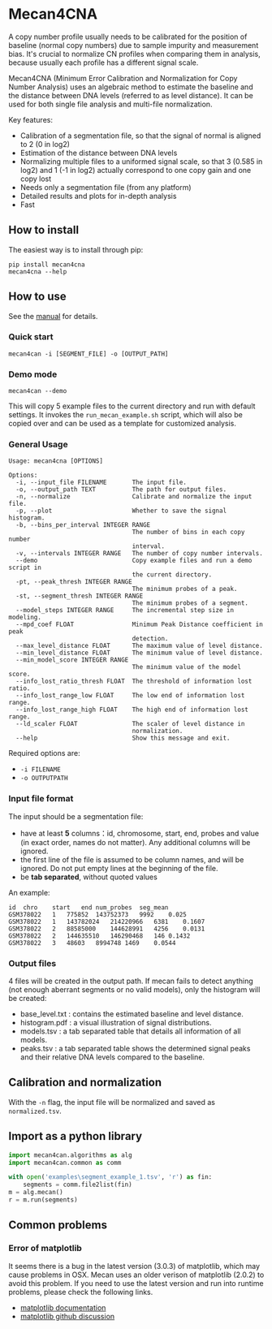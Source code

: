 # Mecan4CNA 
A copy number profile usually needs to be calibrated for the position of baseline (normal copy numbers) due to sample impurity and measurement bias. It's crucial to normalize CN profiles when comparing them in analysis, because usually each profile has a different signal scale.

Mecan4CNA (Minimum Error Calibration and Normalization for Copy Number Analysis) uses an algebraic method to estimate the baseline and the distance between DNA levels (referred to as level distance). It can be used for both single file analysis and multi-file normalization.
 
Key features:

- Calibration of a segmentation file, so that the signal of normal is aligned to 2 (0 in log2)
- Estimation of the distance between DNA levels
- Normalizing multiple files to a uniformed signal scale, so that 3 (0.585 in log2) and 1 (-1 in log2) actually correspond to one copy gain and one copy lost
- Needs only a segmentation file (from any platform)
- Detailed results and plots for in-depth analysis
- Fast


## How to install
The easiest way is to install through pip:

```
pip install mecan4cna
mecan4cna --help
```

## How to use
See the [manual](https://github.com/baudisgroup/mecan4cna/blob/master/manual.md) for details.

### Quick start

```
mecan4can -i [SEGMENT_FILE] -o [OUTPUT_PATH]
```

### Demo mode

```
mecan4can --demo
```

This will copy 5 example files to the current directory and run with default settings. It invokes the ```run_mecan_example.sh``` script, which will also be copied over and can be used as a template for customized analysis.

### General Usage
```
Usage: mecan4cna [OPTIONS]

Options:
  -i, --input_file FILENAME       The input file.
  -o, --output_path TEXT          The path for output files.
  -n, --normalize                 Calibrate and normalize the input file.
  -p, --plot                      Whether to save the signal histogram.
  -b, --bins_per_interval INTEGER RANGE
                                  The number of bins in each copy number
                                  interval.
  -v, --intervals INTEGER RANGE   The number of copy number intervals.
  --demo                          Copy example files and run a demo script in
                                  the current directory.
  -pt, --peak_thresh INTEGER RANGE
                                  The minimum probes of a peak.
  -st, --segment_thresh INTEGER RANGE
                                  The minimum probes of a segment.
  --model_steps INTEGER RANGE     The incremental step size in modeling.
  --mpd_coef FLOAT                Minimum Peak Distance coefficient in peak
                                  detection.
  --max_level_distance FLOAT      The maximum value of level distance.
  --min_level_distance FLOAT      The minimum value of level distance.
  --min_model_score INTEGER RANGE
                                  The minimum value of the model score.
  --info_lost_ratio_thresh FLOAT  The threshold of information lost ratio.
  --info_lost_range_low FLOAT     The low end of information lost range.
  --info_lost_range_high FLOAT    The high end of information lost range.
  --ld_scaler FLOAT               The scaler of level distance in
                                  normalization.
  --help                          Show this message and exit.
```

Required options are:

- ```-i FILENAME```
- ```-o OUTPUTPATH```



### Input file format
The input should be a segmentation file:

- have at least **5** columns：id, chromosome, start, end, probes and value (in exact order, names do not matter). Any additional columns will be ignored.
- the first line of the file is assumed to be column names, and will be ignored. Do not put empty lines at the beginning of the file.
- be **tab separated**, without quoted values


An example:

```
id	chro	start	end	num_probes	seg_mean
GSM378022	1	775852	143752373	9992	0.025
GSM378022	1	143782024	214220966	6381	0.1607
GSM378022	2	88585000	144628991	4256	0.0131
GSM378022	2	144635510	146290468	146	0.1432
GSM378022	3	48603	8994748	1469	0.0544
```

### Output files

4 files will be created in the output path. If mecan fails to detect anything (not enough aberrant segments or no valid models), only the histogram will be created:

- base_level.txt : contains the estimated baseline and level distance.
- histogram.pdf : a visual illustration of signal distributions.
- models.tsv : a tab separated table that details all information of all models.
- peaks.tsv : a tab separated table shows the determined signal peaks and their relative DNA levels compared to the baseline.


## Calibration and normalization
With the `-n` flag, the input file will be normalized and saved as `normalized.tsv`.

## Import as a python library

```python
import mecan4can.algorithms as alg
import mecan4can.common as comm

with open('examples\segment_example_1.tsv', 'r') as fin:
	segments = comm.file2list(fin)
m = alg.mecan()
r = m.run(segments)
```


## Common problems

### Error of matplotlib

It seems there is a bug in the latest version (3.0.3) of matplotlib, which may cause problems in OSX. Mecan uses an older verison of matplotlib (2.0.2) to avoid this problem. If you need to use the latest version and run into runtime problems, please check the following links.

- [matplotlib documentation](https://matplotlib.org/faq/osx_framework.html)
- [matplotlib github discussion](https://github.com/matplotlib/matplotlib/issues/13414)
